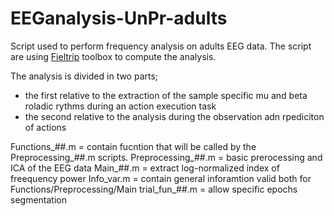 # EEGanalysis-UnPr-adults
Script used to perform frequency analysis on adults EEG data.
The script are using [Fieltrip](http://www.fieldtriptoolbox.org/) toolbox to compute the analysis.

The analysis is divided in two parts;
- the first relative to the extraction of the sample specific mu and beta roladic rythms during an action execution task
- the second relative to the analysis during the observation adn rpediciton of actions

Functions_##.m     = contain fucntion that will be called by the Preprocessing_##.m scripts.
Preprocessing_##.m = basic prerocessing and ICA of the EEG data 
Main_##.m          = extract log-normalized index of freequency power
Info_var.m         = contain general inforamtion valid both for Functions/Preprocessing/Main
trial_fun_##.m     = allow specific epochs segmentation
